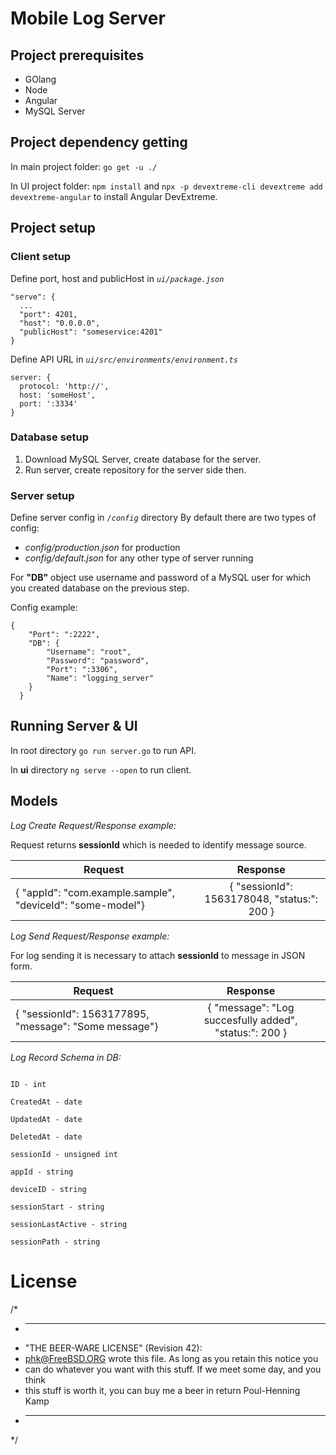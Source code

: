 # Mobile Log Server

## Project prerequisites

- GOlang
- Node
- Angular
- MySQL Server

## Project dependency getting

In main project folder: `go get -u ./`

In UI project folder: `npm install` and `npx -p devextreme-cli devextreme add devextreme-angular` to install Angular DevExtreme.

## Project setup

### Client setup

Define port, host and publicHost in *`ui/package.json`*

```
"serve": {
  ...
  "port": 4201,
  "host": "0.0.0.0",
  "publicHost": "someservice:4201"
}
```

Define API URL in *`ui/src/environments/environment.ts`*

```
server: {
  protocol: 'http://',
  host: 'someHost',
  port: ':3334'
}
```
### Database setup

1. Download MySQL Server, create database for the server.
1. Run server, create repository for the server side then.

### Server setup

Define server config in *`/config`* directory
By default there are two types of config:

- *config/production.json* for production
- *config/default.json* for any other type of server running

For **"DB"** object use username and password of a MySQL user for which you created database on the previous step.

 Config example:

```
{
    "Port": ":2222",
    "DB": {
        "Username": "root",
        "Password": "password",
        "Port": ":3306",
        "Name": "logging_server"
    }
  }
```

## Running Server & UI

In root directory `go run server.go` to run API.

In **ui** directory `ng serve --open` to run client.

## Models

_Log Create Request/Response example:_

Request returns **sessionId** which is needed to identify message source.

| Request        | Response           |
| ------------- |:-------------:|
| { "appId": "com.example.sample", "deviceId": "some-model"}      | { "sessionId": 1563178048, "status:": 200 } |

_Log Send Request/Response example:_

For log sending it is necessary to attach **sessionId** to message in JSON form.

| Request        | Response           |
| ------------- |:-------------:|
| { "sessionId": 1563177895, "message": "Some message"}      | { "message": "Log succesfully added", "status:": 200 } |

_Log Record Schema in DB:_

```

ID - int

CreatedAt - date

UpdatedAt - date

DeletedAt - date

sessionId - unsigned int

appId - string

deviceID - string

sessionStart - string

sessionLastActive - string

sessionPath - string
```

# License
/*
 * ----------------------------------------------------------------------------
 * "THE BEER-WARE LICENSE" (Revision 42):
 * <phk@FreeBSD.ORG> wrote this file. As long as you retain this notice you
 * can do whatever you want with this stuff. If we meet some day, and you think
 * this stuff is worth it, you can buy me a beer in return Poul-Henning Kamp
 * ----------------------------------------------------------------------------
 */
 #
